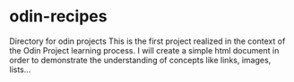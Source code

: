 # odin-recipes
Directory for odin projects
This is the first project realized in the context
of the Odin Project learning process. I will create
a simple html document in order to demonstrate the 
understanding of concepts like links, images, lists...
